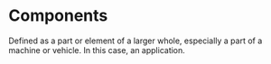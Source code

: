 # Components  
Defined as a part or element of a larger whole, especially a part of a machine or vehicle. In this case, an application.  